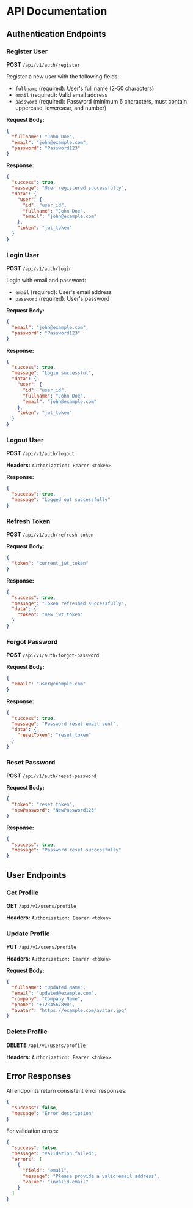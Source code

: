 # API Documentation

## Authentication Endpoints

### Register User
**POST** `/api/v1/auth/register`

Register a new user with the following fields:
- `fullname` (required): User's full name (2-50 characters)
- `email` (required): Valid email address
- `password` (required): Password (minimum 6 characters, must contain uppercase, lowercase, and number)

**Request Body:**
```json
{
  "fullname": "John Doe",
  "email": "john@example.com",
  "password": "Password123"
}
```

**Response:**
```json
{
  "success": true,
  "message": "User registered successfully",
  "data": {
    "user": {
      "id": "user_id",
      "fullname": "John Doe",
      "email": "john@example.com"
    },
    "token": "jwt_token"
  }
}
```

### Login User
**POST** `/api/v1/auth/login`

Login with email and password:
- `email` (required): User's email address
- `password` (required): User's password

**Request Body:**
```json
{
  "email": "john@example.com",
  "password": "Password123"
}
```

**Response:**
```json
{
  "success": true,
  "message": "Login successful",
  "data": {
    "user": {
      "id": "user_id",
      "fullname": "John Doe",
      "email": "john@example.com"
    },
    "token": "jwt_token"
  }
}
```

### Logout User
**POST** `/api/v1/auth/logout`

**Headers:** `Authorization: Bearer <token>`

**Response:**
```json
{
  "success": true,
  "message": "Logged out successfully"
}
```

### Refresh Token
**POST** `/api/v1/auth/refresh-token`

**Request Body:**
```json
{
  "token": "current_jwt_token"
}
```

**Response:**
```json
{
  "success": true,
  "message": "Token refreshed successfully",
  "data": {
    "token": "new_jwt_token"
  }
}
```

### Forgot Password
**POST** `/api/v1/auth/forgot-password`

**Request Body:**
```json
{
  "email": "user@example.com"
}
```

**Response:**
```json
{
  "success": true,
  "message": "Password reset email sent",
  "data": {
    "resetToken": "reset_token"
  }
}
```

### Reset Password
**POST** `/api/v1/auth/reset-password`

**Request Body:**
```json
{
  "token": "reset_token",
  "newPassword": "NewPassword123"
}
```

**Response:**
```json
{
  "success": true,
  "message": "Password reset successfully"
}
```

## User Endpoints

### Get Profile
**GET** `/api/v1/users/profile`

**Headers:** `Authorization: Bearer <token>`

### Update Profile
**PUT** `/api/v1/users/profile`

**Headers:** `Authorization: Bearer <token>`

**Request Body:**
```json
{
  "fullname": "Updated Name",
  "email": "updated@example.com",
  "company": "Company Name",
  "phone": "+1234567890",
  "avatar": "https://example.com/avatar.jpg"
}
```

### Delete Profile
**DELETE** `/api/v1/users/profile`

**Headers:** `Authorization: Bearer <token>`

## Error Responses

All endpoints return consistent error responses:

```json
{
  "success": false,
  "message": "Error description"
}
```

For validation errors:
```json
{
  "success": false,
  "message": "Validation failed",
  "errors": [
    {
      "field": "email",
      "message": "Please provide a valid email address",
      "value": "invalid-email"
    }
  ]
}
``` 
